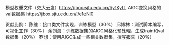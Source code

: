 模型权重文件（交大云盘）https://jbox.sjtu.edu.cn/l/y1KyfT
AIGC变换风格的val数据集 https://jbox.sjtu.edu.cn/l/e1eNl0

贡献比例：
陈维：接口类文件实现，训练模型（30%）
邱博林：测试脚本编写，可视化工作（30%）
余刘海：训练数据集的AIGC风格化预处理，生成train和val数据集（20%）
罗想：使用AIGC生成一些相关数据集，撰写报告（20%）
